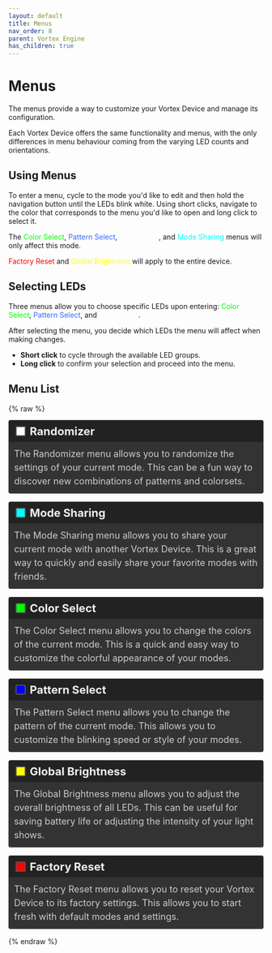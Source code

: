 ```yaml
---
layout: default
title: Menus
nav_order: 8
parent: Vortex Engine
has_children: true
---
```


<style>
/* Updated colors for dark theme compatibility */
.white { background-color: rgba(255, 255, 255); }
.cyan { background-color: rgba(0, 255, 255); }
.purple { background-color: rgba(150, 0, 150); }
.green { background-color: rgba(0, 255, 0); }
.blue { background-color: rgba(0, 0, 255); }
.yellow { background-color: rgba(255, 255, 0); }
.red { background-color: rgba(255, 0, 0); }

.rounded-box { 
   display: inline-block;
   width: 16px;
   height: 16px;
   margin-right: 8px;
   margin-left: 5px;
   border-radius: 2px;
   border: 2px solid #555;
   vertical-align: middle;
}

.color-list-entry {
   display: flex;
   align-items: center;
   font-size: 22px;
   font-weight: bold;
   margin-bottom: 0; /* Remove bottom margin for seamless transition */
   padding: 8px;
   border: 1px solid #333;
   border-bottom: none; /* Remove bottom border */
   border-radius: 4px 4px 0 0; /* Round top corners only */
   background-color: #222; /* Darker background */
   color: #eee; /* Light text for contrast */
   transition: background-color 0.3s; /* Smooth background color transition */
}

.color-list-entry:hover {
   background-color: #2a2a2a; /* Slightly lighter on hover */
}

.color-list-entry + div {
   margin-top: 0; /* Remove top margin for seamless transition */
   margin-bottom: 16px;
   padding-left: 30px;
   font-size: 18px;
   line-height: 1.5;
   padding: 10px;
   border: 1px solid #333;
   border-top: none; /* Remove top border */
   border-radius: 0 0 4px 4px; /* Round bottom corners only */
   background-color: #333; /* Dark background for text */
   color: #ccc; /* Light text for readability */
   transition: background-color 0.3s; /* Smooth background color transition */
}

.color-list-entry + div:hover {
   background-color: #3a3a3a; /* Slightly lighter on hover */
}

/* Scoped link styles within the menu section */
.menu-wrapper a {
   text-decoration: none; /* Remove default link styling */
   color: inherit; /* Inherit color from parent */
   display: block; /* Ensures the link covers the whole section */
}

.device-icon {
   margin: 20px;
   width: 30%;
   height: 30%;
}
</style>

# Menus
The menus provide a way to customize your Vortex Device and manage its configuration.

Each Vortex Device offers the same functionality and menus, with the only differences in menu behaviour coming from the varying LED counts and orientations.

## Using Menus
To enter a menu, cycle to the mode you'd like to edit and then hold the navigation button until the LEDs blink white. Using short clicks, navigate to the color that corresponds to the menu you'd like to open and long click to select it.

The <span style="color: #00ff00;">Color Select</span>, <span style="color: #3366ff;">Pattern Select</span>, <span style="color: #ffffff;">Randomizer</span>, and <span style="color: #00ffff;">Mode Sharing</span> menus will only affect this mode.

<span style="color: #ff0000;">Factory Reset</span> and <span style="color: #ffff00;">Global Brightness</span> will apply to the entire device.

## Selecting LEDs

Three menus allow you to choose specific LEDs upon entering: <span style="color: #00ff00;">Color Select</span>, <span style="color: #3366ff;">Pattern Select</span>, and <span style="color: #ffffff;">Randomizer</span>.

After selecting the menu, you decide which LEDs the menu will affect when making changes.

- **Short click** to cycle through the available LED groups.
- **Long click** to confirm your selection and proceed into the menu.

## Menu List

{% raw %}
<div class="menu-wrapper">
<a href="randomizer_menu.html">
  <div class="color-list-entry"><span class="rounded-box white"></span>Randomizer</div>
  <div>The Randomizer menu allows you to randomize the settings of your current mode. This can be a fun way to discover new combinations of patterns and colorsets.</div>
</a>

<a href="mode_sharing_menu.html">
  <div class="color-list-entry"><span class="rounded-box cyan"></span>Mode Sharing</div>
  <div>The Mode Sharing menu allows you to share your current mode with another Vortex Device. This is a great way to quickly and easily share your favorite modes with friends.</div>
</a>

<!-- <a href="editor_connection_menu.html"> -->
<!--   <div class="color-list-entry"><span class="rounded-box purple"></span>Editor Connection</div> -->
<!--   <div>The Editor Connection menu is used to connect your Vortex Device to the desktop-based editors. This allows you to program your device using the editor's user-friendly interface.</div> -->
<!-- </a> -->

<a href="color_select_menu.html">
  <div class="color-list-entry"><span class="rounded-box green"></span>Color Select</div>
  <div>The Color Select menu allows you to change the colors of the current mode. This is a quick and easy way to customize the colorful appearance of your modes.</div>
</a>

<a href="pattern_select_menu.html">
  <div class="color-list-entry"><span class="rounded-box blue"></span>Pattern Select</div>
  <div>The Pattern Select menu allows you to change the pattern of the current mode. This allows you to customize the blinking speed or style of your modes.</div>
</a>

<a href="global_brightness_menu.html">
  <div class="color-list-entry"><span class="rounded-box yellow"></span>Global Brightness</div>
  <div>The Global Brightness menu allows you to adjust the overall brightness of all LEDs. This can be useful for saving battery life or adjusting the intensity of your light shows.</div>
</a>

<a href="factory_reset_menu.html">
  <div class="color-list-entry"><span class="rounded-box red"></span>Factory Reset</div>
  <div>The Factory Reset menu allows you to reset your Vortex Device to its factory settings. This allows you to start fresh with default modes and settings.</div>
</a>
</div>
{% endraw %}
